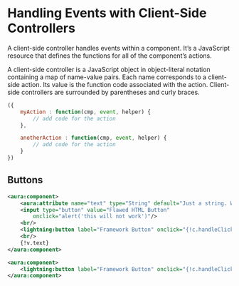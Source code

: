 # Handling Events with Client-Side Controllers

A client-side controller handles events within a component. It’s a JavaScript resource that defines the functions for all of the component’s actions.

A client-side controller is a JavaScript object in object-literal notation containing a map of name-value pairs. Each name corresponds to a client-side action. Its value is the function code associated with the action. Client-side controllers are surrounded by parentheses and curly braces.

```javascript
({
    myAction : function(cmp, event, helper) {
        // add code for the action
    },

    anotherAction : function(cmp, event, helper) {
        // add code for the action
    }
})
```

## Buttons

```xml
<aura:component>
    <aura:attribute name="text" type="String" default="Just a string. Waiting for change."/>
    <input type="button" value="Flawed HTML Button"
        onclick="alert('this will not work')"/>
    <br/>
    <lightning:button label="Framework Button" onclick="{!c.handleClick}"/>
    <br/>
    {!v.text}
</aura:component>
```
```xml
<aura:component>
    <lightning:button label="Framework Button" onclick="{!c.handleClick}"/>
</aura:component>
```
